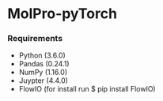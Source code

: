 # MolPro-pyTorch


### **Requirements** 
* Python (3.6.0)
* Pandas (0.24.1)
* NumPy (1.16.0)
* Juypter (4.4.0)
* FlowIO (for install run $ pip install FlowIO) 
